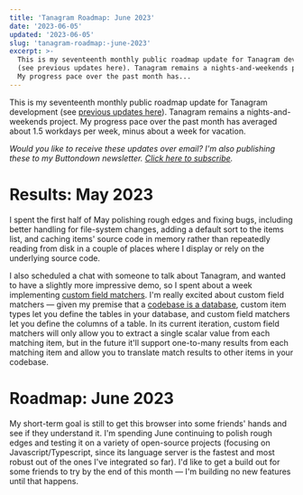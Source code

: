 ```yaml
---
title: 'Tanagram Roadmap: June 2023'
date: '2023-06-05'
updated: '2023-06-05'
slug: 'tanagram-roadmap:-june-2023'
excerpt: >-
  This is my seventeenth monthly public roadmap update for Tanagram development
  (see previous updates here). Tanagram remains a nights-and-weekends project.
  My progress pace over the past month has...
---
```



This is my seventeenth monthly public roadmap update for Tanagram development (see [previous updates here](https://feifan.blog/labeled/tanagram)). Tanagram remains a nights-and-weekends project. My progress pace over the past month has averaged about 1.5 workdays per week, minus about a week for vacation.

_Would you like to receive these updates over email? I'm also publishing these to my Buttondown newsletter. [Click here to subscribe](https://buttondown.email/tanagram)._

# Results: May 2023
I spent the first half of May polishing rough edges and fixing bugs, including better handling for file-system changes, adding a default sort to the items list, and caching items' source code in memory rather than repeatedly reading from disk in a couple of places where I display or rely on the underlying source code.

I also scheduled a chat with someone to talk about Tanagram, and wanted to have a slightly more impressive demo, so I spent about a week implementing [custom field matchers](https://twitter.com/tanagram_/status/1661909038085591040). I'm really excited about custom field matchers — given my premise that a [codebase is a database](https://feifan.blog/posts/the-database-inside-your-codebase), custom item types let you define the tables in your database, and custom field matchers let you define the columns of a table. In its current iteration, custom field matchers will only allow you to extract a single scalar value from each matching item, but in the future it'll support one-to-many results from each matching item and allow you to translate match results to other items in your codebase.

# Roadmap: June 2023
My short-term goal is still to get this browser into some friends' hands and see if they understand it. I'm spending June continuing to polish rough edges and testing it on a variety of open-source projects (focusing on Javascript/Typescript, since its language server is the fastest and most robust out of the ones I've integrated so far). I'd like to get a build out for some friends to try by the end of this month — I'm building no new features until that happens.